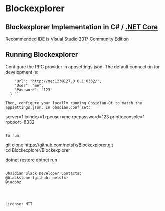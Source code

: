 Blockexplorer
=============

Blockexplorer Implementation in C# / [.NET Core](https://dotnet.github.io/)
------------------------------------------------

Recommended IDE is Visual Studio 2017 Community Edition

Running Blockexplorer
---------------------

Configure the RPC provider in appsettings.json. The default connection for development is:

```"RpcSettings": {
    "Url": "http://me:123@127.0.0.1:8332/",
    "User": "me",
    "Password": "123" 
  } ```

Then, configure your locally running Obsidian-Qt to match the appsettings.json. In obsdian.conf set:

```
server=1
txindex=1
rpcuser=me
rpcpassword=123
printtoconsole=1
rpcport=8332
```

To run:

```
git clone https://github.com/netsfx/Blockexplorer.git  
cd Blockexplorer/Blockexplorer

dotnet restore
dotnet run

```

Obsidian Slack Developer Contacts:
@blackstone (github: netsfx)
@jacobz




License: MIT
